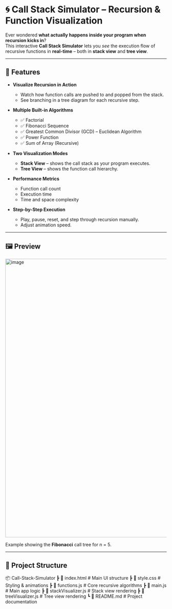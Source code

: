 
# 🌀 Call Stack Simulator – Recursion & Function Visualization

Ever wondered **what actually happens inside your program when recursion kicks in**?  
This interactive **Call Stack Simulator** lets you _see_ the execution flow of recursive functions in **real-time** – both in **stack view** and **tree view**.

---

## 🚀 Features
- **Visualize Recursion in Action**
  - Watch how function calls are pushed to and popped from the stack.
  - See branching in a tree diagram for each recursive step.
  
- **Multiple Built-in Algorithms**
  - ✅ Factorial  
  - ✅ Fibonacci Sequence  
  - ✅ Greatest Common Divisor (GCD) – Euclidean Algorithm  
  - ✅ Power Function  
  - ✅ Sum of Array (Recursive)

- **Two Visualization Modes**
  - **Stack View** – shows the call stack as your program executes.
  - **Tree View** – shows the function call hierarchy.

- **Performance Metrics**
  - Function call count  
  - Execution time  
  - Time and space complexity

- **Step-by-Step Execution**
  - Play, pause, reset, and step through recursion manually.
  - Adjust animation speed.

---

## 🖼 Preview
<img width="1909" height="868" alt="image" src="https://github.com/user-attachments/assets/88c2655e-1148-4a71-af44-e0845414eabe" />
 
Example showing the **Fibonacci** call tree for n = 5.

---

## 📂 Project Structure
📦 Call-Stack-Simulator
┣ 📜 index.html # Main UI structure
┣ 📜 style.css # Styling & animations
┣ 📜 functions.js # Core recursive algorithms
┣ 📜 main.js # Main app logic
┣ 📜 stackVisualizer.js # Stack view rendering
┣ 📜 treeVisualizer.js # Tree view rendering
┗ 📜 README.md # Project documentation

